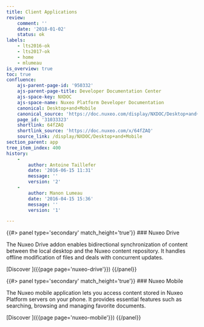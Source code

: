 ```yaml
---
title: Client Applications
review:
    comment: ''
    date: '2018-01-02'
    status: ok
labels:
    - lts2016-ok
    - lts2017-ok
    - home
    - mlumeau
is_overview: true
toc: true
confluence:
    ajs-parent-page-id: '950332'
    ajs-parent-page-title: Developer Documentation Center
    ajs-space-key: NXDOC
    ajs-space-name: Nuxeo Platform Developer Documentation
    canonical: Desktop+and+Mobile
    canonical_source: 'https://doc.nuxeo.com/display/NXDOC/Desktop+and+Mobile'
    page_id: '31033323'
    shortlink: 64fZAQ
    shortlink_source: 'https://doc.nuxeo.com/x/64fZAQ'
    source_link: /display/NXDOC/Desktop+and+Mobile
section_parent: app
tree_item_index: 400
history:
    -
        author: Antoine Taillefer
        date: '2016-06-15 11:31'
        message: ''
        version: '2'
    -
        author: Manon Lumeau
        date: '2016-04-15 15:36'
        message: ''
        version: '1'

---
```

<div class="row" data-equalizer data-equalize-on="medium">

<div class="column medium-6">
{{#> panel type='secondary' match_height='true'}}
### Nuxeo Drive

The Nuxeo Drive addon enables bidirectional synchronization of content between the local desktop and the Nuxeo content repository. It handles offline modification of files and deals with concurrent updates.

[Discover&nbsp;<i class="fa fa-long-arrow-right" aria-hidden="true"></i>]({{page page='nuxeo-drive'}})
{{/panel}}
</div>

<div class="column medium-6">
{{#> panel type='secondary' match_height='true'}}
### Nuxeo Mobile

The Nuxeo mobile application lets you access content stored in Nuxeo Platform servers on your phone. It provides essential features such as searching, browsing and managing favorite documents.

[Discover&nbsp;<i class="fa fa-long-arrow-right" aria-hidden="true"></i>]({{page page='nuxeo-mobile'}})
{{/panel}}
</div>

</div>

